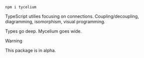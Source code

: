 ```
npm i tycelium
```

TypeScript utilies focusing on connections. Coupling/decoupling, diagramming, isomorphism, visual programming.

Types go deep. Mycelium goes wide.

> [!WARNING]
> This package is in alpha.
> 
